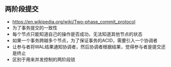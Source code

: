 ## 两阶段提交
- https://en.wikipedia.org/wiki/Two-phase_commit_protocol
- 为了事务提交的一致性
- 每个节点只能知道自己的操作是否成功，无法知道其他节点的状态
- 如果一个事务跨越多个节点，为了保证事务的ACID，需要引入一个协调者
- 让参与者将WAL结果通知协调者，然后协调者根据结果，觉得参与者是提交还是终止
- 区别于用来并发控制的两阶段锁
